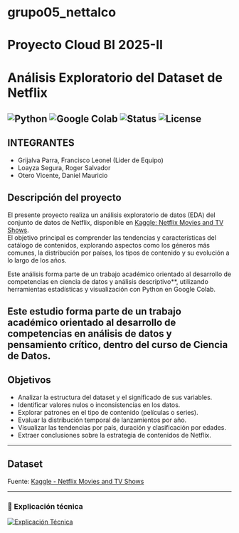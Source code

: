 # grupo05_nettalco

# Proyecto Cloud BI 2025-II


# Análisis Exploratorio del Dataset de Netflix
![Python](https://img.shields.io/badge/Made%20with-Python-3776AB?logo=python&logoColor=white)
![Google Colab](https://img.shields.io/badge/Google%20Colab-Notebook-F9AB00?logo=googlecolab&logoColor=white)
![Status](https://img.shields.io/badge/Estado-En%20Desarrollo-blue)
![License](https://img.shields.io/badge/Licencia-Acad%C3%A9mica-green)
---
## INTEGRANTES
- Grijalva Parra, Francisco Leonel (Lider de Equipo)
- Loayza Segura, Roger Salvador
- Otero Vicente, Daniel Mauricio

## Descripción del proyecto
El presente proyecto realiza un análisis exploratorio de datos (EDA) del conjunto de datos de Netflix, disponible en [Kaggle: Netflix Movies and TV Shows](https://www.kaggle.com/datasets/shivamb/netflix-shows).  
El objetivo principal es comprender las tendencias y características del catálogo de contenidos, explorando aspectos como los géneros más comunes, la distribución por países, los tipos de contenido y su evolución a lo largo de los años.

Este análisis forma parte de un trabajo académico orientado al desarrollo de competencias en ciencia de datos y análisis descriptivo**, utilizando herramientas estadísticas y visualización con Python en Google Colab.



Este estudio forma parte de un trabajo académico orientado al desarrollo de competencias en análisis de datos y pensamiento crítico, dentro del curso de Ciencia de Datos.
---
##  Objetivos

- Analizar la estructura del dataset y el significado de sus variables.  
- Identificar valores nulos o inconsistencias en los datos.  
- Explorar patrones en el tipo de contenido (películas o series).  
- Evaluar la distribución temporal de lanzamientos por año.  
- Visualizar las tendencias por país, duración y clasificación por edades.  
- Extraer conclusiones sobre la estrategia de contenidos de Netflix.
---
## Dataset
Fuente: [Kaggle - Netflix Movies and TV Shows](https://www.kaggle.com/datasets/shivamb/netflix-shows)

---

### 🧠 Explicación técnica

[![Explicación Técnica](https://img.shields.io/badge/Ver%20Explicaci%C3%B3n%20T%C3%A9cnica-blue?style=for-the-badge)](./Mini_Proyecto/README.md)




